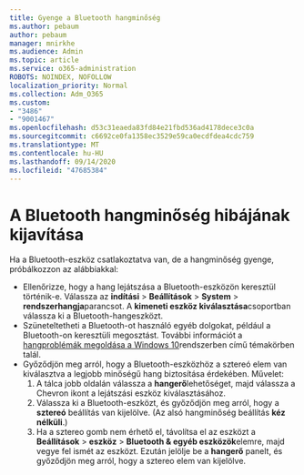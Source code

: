 ```yaml
---
title: Gyenge a Bluetooth hangminőség
ms.author: pebaum
author: pebaum
manager: mnirkhe
ms.audience: Admin
ms.topic: article
ms.service: o365-administration
ROBOTS: NOINDEX, NOFOLLOW
localization_priority: Normal
ms.collection: Adm_O365
ms.custom:
- "3486"
- "9001467"
ms.openlocfilehash: d53c31eaeda83fd84e21fbd536ad4178dece3c0a
ms.sourcegitcommit: c6692ce0fa1358ec3529e59ca0ecdfdea4cdc759
ms.translationtype: MT
ms.contentlocale: hu-HU
ms.lasthandoff: 09/14/2020
ms.locfileid: "47685384"
---
```

# <a name="fix-bluetooth-audio-quality-issue"></a>A Bluetooth hangminőség hibájának kijavítása

Ha a Bluetooth-eszköz csatlakoztatva van, de a hangminőség gyenge, próbálkozzon az alábbiakkal:

- Ellenőrizze, hogy a hang lejátszása a Bluetooth-eszközön keresztül történik-e. Válassza az **indítási**  >  **Beállítások**  >  **System**  >  **rendszerhangja**parancsot. A **kimeneti eszköz kiválasztása**csoportban válassza ki a Bluetooth-hangeszközt.
- Szüneteltetheti a Bluetooth-ot használó egyéb dolgokat, például a Bluetooth-on keresztüli megosztást. További információt a [hangproblémák megoldása a Windows 10](https://support.microsoft.com/help/4520288/windows-10-fix-sound-problems)rendszerben című témakörben talál.
- Győződjön meg arról, hogy a Bluetooth-eszközhöz a sztereó elem van kiválasztva a legjobb minőségű hang biztosítása érdekében. Művelet: 
    1. A tálca jobb oldalán válassza a **hangerő**lehetőséget, majd válassza a Chevron ikont a lejátszási eszköz kiválasztásához.
    2. Válassza ki a Bluetooth-eszközt, és győződjön meg arról, hogy a **sztereó** beállítás van kijelölve. (Az alsó hangminőség beállítás **kéz nélküli**.)
    3. Ha a sztereo gomb nem érhető el, távolítsa el az eszközt a **Beállítások**  >  **eszköz**  >  **Bluetooth & egyéb eszközök**elemre, majd vegye fel ismét az eszközt. Ezután jelölje be a **hangerő** panelt, és győződjön meg arról, hogy a sztereo elem van kijelölve.

